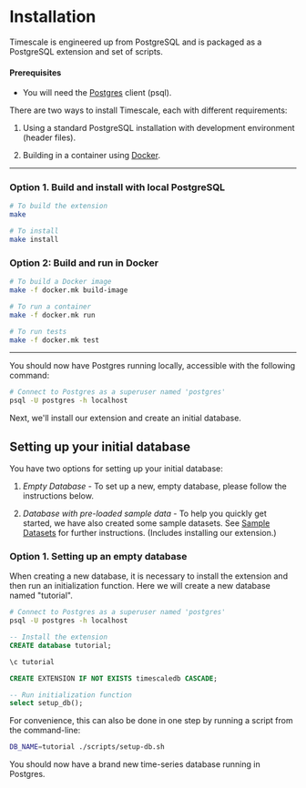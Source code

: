 # Installation

Timescale is engineered up from PostgreSQL and is packaged as a PostgreSQL extension and set of scripts.

#### Prerequisites
- You will need the [Postgres][] client (psql).
<!-- TODO specify check for version -->
<!-- TODO specify that postgres client is not postgres full version?-->

There are two ways to install Timescale, each with different requirements:
1. Using a standard PostgreSQL installation with development environment (header files).

2. Building in a container using [Docker][].
---

[Postgres]: https://wiki.postgresql.org/wiki/Detailed_installation_guides
[Docker]: https://docs.docker.com/engine/installation/

### Option 1. Build and install with local PostgreSQL

```bash
# To build the extension
make

# To install
make install
```

### Option 2: Build and run in Docker

```bash
# To build a Docker image
make -f docker.mk build-image

# To run a container
make -f docker.mk run

# To run tests
make -f docker.mk test
```
---
You should now have Postgres running locally, accessible with
the following command:

```bash
# Connect to Postgres as a superuser named 'postgres'
psql -U postgres -h localhost
```

Next, we'll install our extension and create an initial database.

## Setting up your initial database
You have two options for setting up your initial database:
1. *Empty Database* - To set up a new, empty database, please follow the instructions below.

2. *Database with pre-loaded sample data* - To help you quickly get started, we have also created some sample datasets.
See [Sample Datasets][datasets] for further instructions. (Includes installing our extension.)

[datasets]: /other-sample-datasets

### Option 1. Setting up an empty database

When creating a new database, it is necessary to install the extension and then run an initialization function.  Here we will create a new database named "tutorial".

```bash
# Connect to Postgres as a superuser named 'postgres'
psql -U postgres -h localhost
```

```sql
-- Install the extension
CREATE database tutorial;

\c tutorial

CREATE EXTENSION IF NOT EXISTS timescaledb CASCADE;

-- Run initialization function
select setup_db();
```

For convenience, this can also be done in one step by running a script from
the command-line:
```bash
DB_NAME=tutorial ./scripts/setup-db.sh
```

You should now have a brand new time-series database running in Postgres.
